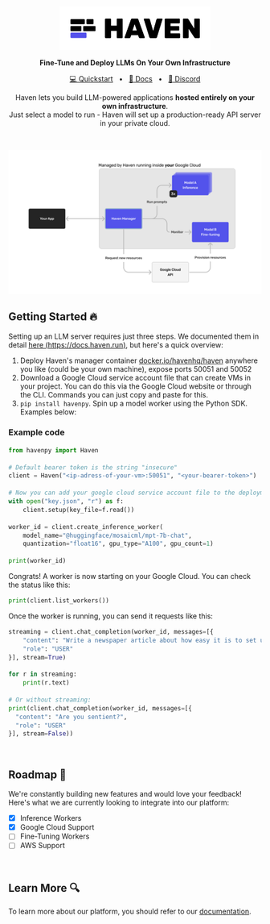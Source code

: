 <br>

<p align="center">
  <a href="https://haven.run"><img src="https://raw.githubusercontent.com/havenhq/haven/dev/logo.png" width="300"/></a>
</p>

<p align="center">
    <b>Fine-Tune and Deploy LLMs On Your Own Infrastructure</b>
</p>

<div align="center">

[💻 Quickstart](https://docs.haven.run/)
<span>&nbsp;&nbsp;•&nbsp;&nbsp;</span>
[📄 Docs](https://docs.haven.run/)
<span>&nbsp;&nbsp;•&nbsp;&nbsp;</span>
[💬 Discord](https://discord.gg/JDjbfp6q2G)
<br>

<p align="center">
    Haven lets you build LLM-powered applications <b>hosted entirely on your own infrastructure</b>.<br>
    Just select a model to run - Haven will set up a production-ready 
  API server in your private cloud.
</p>

</div>

<br>

<p align="center">
  <img src="https://raw.githubusercontent.com/havenhq/haven/dev/diagram.svg">
</p>

## Getting Started 🔥

Setting up an LLM server requires just three steps. We documented them in detail [here (https://docs.haven.run)](https://docs.haven.run/), but here's a quick overview:

1. Deploy Haven's manager container [docker.io/havenhq/haven](https://hub.docker.com/r/havenhq/haven) anywhere you like (could be your own machine), expose ports 50051 and 50052
2. Download a Google Cloud service account file that can create VMs in your project. You can do this via the Google Cloud website or through the CLI. Commands you can just copy and paste for this.
3. `pip install havenpy`. Spin up a model worker using the Python SDK. Examples below:

### Example code

```python
from havenpy import Haven

# Default bearer token is the string "insecure"
client = Haven("<ip-adress-of-your-vm>:50051", "<your-bearer-token>")

# Now you can add your google cloud service account file to the deployment
with open("key.json", "r") as f:
	client.setup(key_file=f.read())

worker_id = client.create_inference_worker(
	model_name="@huggingface/mosaicml/mpt-7b-chat",
	quantization="float16", gpu_type="A100", gpu_count=1)

print(worker_id)
```

Congrats! A worker is now starting on your Google Cloud. You can check the status like this:

```python
print(client.list_workers())
```

Once the worker is running, you can send it requests like this:

```python
streaming = client.chat_completion(worker_id, messages=[{
	"content": "Write a newspaper article about how easy it is to set up Haven.",
	"role": "USER"
}], stream=True)

for r in streaming:
	print(r.text)

# Or without streaming:
print(client.chat_completion(worker_id, messages=[{
  "content": "Are you sentient?",
  "role": "USER"
}], stream=False))
```

<br>

## Roadmap 🚀

We're constantly building new features and would love your feedback! Here's what we are currently looking to integrate into our platform:

- [x] Inference Workers
- [x] Google Cloud Support
- [ ] Fine-Tuning Workers
- [ ] AWS Support

<br>

## Learn More 🔍

To learn more about our platform, you should refer to our [documentation](https://docs.haven.run/).
